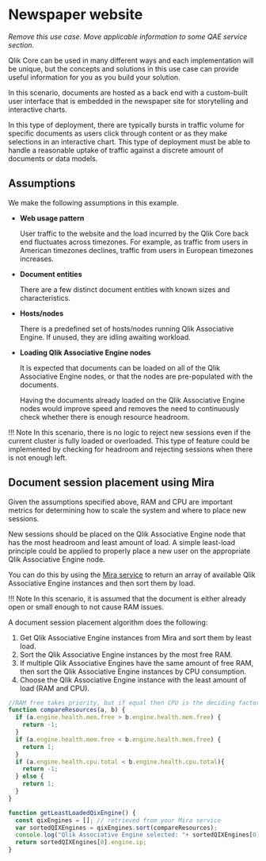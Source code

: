 # Newspaper website

_Remove this use case. Move applicable information to some QAE service section._

Qlik Core can be used in many different ways and each implementation will be unique,
but the concepts and solutions in this use case
can provide useful information for you as you build your solution.

In this scenario, documents are hosted as a back end with a custom-built user interface
that is embedded in the newspaper site for storytelling and interactive charts.

In this type of deployment, there are typically bursts in traffic volume for specific documents
as users click through content or as they make selections in an interactive chart.
This type of deployment must be able to handle a reasonable uptake of traffic
against a discrete amount of documents or data models.

## Assumptions

We make the following assumptions in this example.

- __Web usage pattern__

    User traffic to the website
    and the load incurred by the Qlik Core back end fluctuates across timezones.
    For example, as traffic from users in American timezones declines,
    traffic from users in European timezones increases.

- __Document entities__

    There are a few distinct document entities with known sizes and characteristics.

- __Hosts/nodes__

    There is a predefined set of hosts/nodes running Qlik Associative Engine.
    If unused, they are idling awaiting workload.

- __Loading Qlik Associative Engine nodes__

    It is expected that documents can be loaded on all of the Qlik Associative Engine nodes,
    or that the nodes are pre-populated with the documents.

    Having the documents already loaded on the Qlik Associative Engine nodes
    would improve speed and removes the need to continuously check whether there is enough resource
    headroom.

!!! Note
    In this scenario, there is no logic to reject new sessions
    even if the current cluster is fully loaded or overloaded. This type of feature could be implemented
    by checking for headroom and rejecting sessions when there is not enough left.

## Document session placement using Mira

Given the assumptions specified above,
RAM and CPU are important metrics for
determining how to scale the system and where to place new sessions.

New sessions should be placed on the Qlik Associative Engine node that has the most headroom and least amount of load.
A simple least-load principle could be applied to
properly place a new user on the appropriate Qlik Associative Engine node.

You can do this by using the [Mira service](../../services/mira.md) to return an array
of available Qlik Associative Engine instances and then sort them by load.

!!! Note
    In this scenario, it is assumed that the document is either already open or small enough to not cause RAM issues.

A document session placement algorithm does the following:

1. Get Qlik Associative Engine instances from Mira and sort them by least load.
1. Sort the Qlik Associative Engine instances by the most free RAM.
1. If multiple Qlik Associative Engines have the same amount of free RAM,
    then sort the Qlik Associative Engine instances by CPU consumption.
1. Choose the Qlik Associative Engine instance with the least amount of load (RAM and CPU).

```javascript
//RAM free takes priority, but if equal then CPU is the deciding factor
function compareResources(a, b) {
  if (a.engine.health.mem.free > b.engine.health.mem.free) {
    return -1;
  }
  if (a.engine.health.mem.free < b.engine.health.mem.free) {
    return 1;
  }
  if (a.engine.health.cpu.total < b.engine.health.cpu.total){
    return -1;
  } else {
    return 1;
  }
}

function getLeastLoadedQixEngine() {
  const qixEngines = []; // retrieved from your Mira service
  var sortedQIXEngines = qixEngines.sort(compareResources);
  console.log("Qlik Associative Engine selected: "+ sortedQIXEngines[0].engine.ip);
  return sortedQIXEngines[0].engine.ip;
}
```
